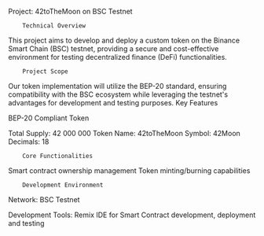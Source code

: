 Project: 42toTheMoon on BSC Testnet
        
        Technical Overview

This project aims to develop and deploy a custom token on the Binance Smart Chain (BSC) testnet, providing a secure and cost-effective environment for testing decentralized finance (DeFi) functionalities.
        
        Project Scope

Our token implementation will utilize the BEP-20 standard, ensuring compatibility with the BSC ecosystem while leveraging the testnet's advantages for development and testing purposes.
Key Features

BEP-20 Compliant Token

Total Supply: 42 000 000
Token Name: 42toTheMoon
Symbol: 42Moon
Decimals: 18

        Core Functionalities

Smart contract ownership management
Token minting/burning capabilities

        Development Environment

Network: BSC Testnet

Development Tools:
    Remix IDE for Smart Contract development, deployment and testing